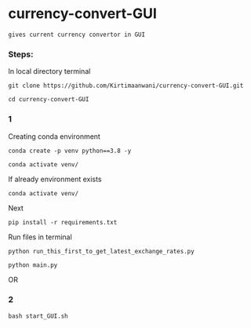 # currency-convert-GUI
```
gives current currency convertor in GUI
```

### Steps:
In local directory terminal
```
git clone https://github.com/Kirtimaanwani/currency-convert-GUI.git
```
```
cd currency-convert-GUI
```


### 1
Creating conda environment
```
conda create -p venv python==3.8 -y
```
```
conda activate venv/
```
If already environment exists
```
conda activate venv/
```
Next
```
pip install -r requirements.txt
```

Run files in terminal
```
python run_this_first_to_get_latest_exchange_rates.py
```
```
python main.py
```

OR

### 2
```
bash start_GUI.sh
```

